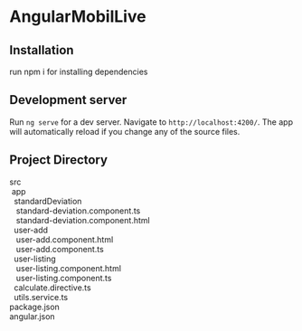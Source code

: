 # AngularMobilLive

## Installation

run npm i for installing dependencies


## Development server

Run `ng serve` for a dev server. Navigate to `http://localhost:4200/`. The app will automatically reload if you change any of the source files.


## Project Directory

src  
  &nbsp;app  
    &nbsp;&nbsp;standardDeviation  
      &nbsp;&nbsp;&nbsp;standard-deviation.component.ts  
      &nbsp;&nbsp;&nbsp;standard-deviation.component.html  
    &nbsp;&nbsp;user-add  
      &nbsp;&nbsp;&nbsp;user-add.component.html  
      &nbsp;&nbsp;&nbsp;user-add.component.ts  
    &nbsp;&nbsp;user-listing  
      &nbsp;&nbsp;&nbsp;user-listing.component.html  
      &nbsp;&nbsp;&nbsp;user-listing.component.ts  
    &nbsp;&nbsp;calculate.directive.ts  
    &nbsp;&nbsp;utils.service.ts  
package.json  
angular.json  
    
    
